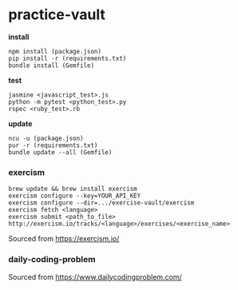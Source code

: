# practice-vault

**install**
```
npm install (package.json)
pip install -r (requirements.txt)
bundle install (Gemfile)
```
**test**
```
jasmine <javascript_test>.js
python -m pytest <python_test>.py
rspec <ruby_test>.rb
```
**update**
```
ncu -u (package.json)
pur -r (requirements.txt)
bundle update --all (Gemfile)
```

### exercism
```
brew update && brew install exercism
exercism configure --key=YOUR_API_KEY
exercism configure --dir=.../exercise-vault/exercism
exercism fetch <language>
exercism submit <path_to_file>
http://exercism.io/tracks/<language>/exercises/<exercise_name>
```
Sourced from https://exercism.io/

### daily-coding-problem

Sourced from https://www.dailycodingproblem.com/

